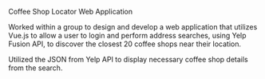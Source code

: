 Coffee Shop Locator Web Application

Worked within a group to design and develop a web application that utilizes Vue.js to allow a user to login and perform address searches, using Yelp Fusion API, 
to discover the closest 20 coffee shops near their location. 

Utilized the JSON from Yelp API to display necessary coffee shop details from the search.
​
